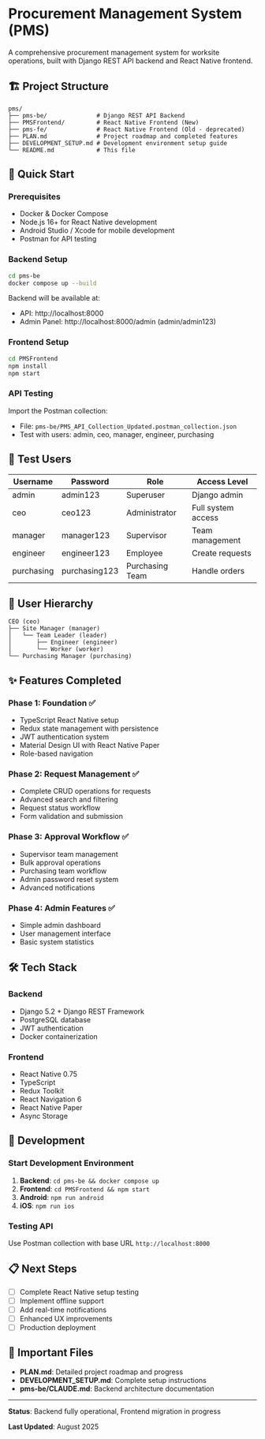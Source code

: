 # Procurement Management System (PMS)

A comprehensive procurement management system for worksite operations, built with Django REST API backend and React Native frontend.

## 🏗️ Project Structure

```
pms/
├── pms-be/              # Django REST API Backend
├── PMSFrontend/         # React Native Frontend (New)
├── pms-fe/              # React Native Frontend (Old - deprecated)
├── PLAN.md              # Project roadmap and completed features
├── DEVELOPMENT_SETUP.md # Development environment setup guide
└── README.md            # This file
```

## 🚀 Quick Start

### Prerequisites
- Docker & Docker Compose
- Node.js 16+ for React Native development
- Android Studio / Xcode for mobile development
- Postman for API testing

### Backend Setup
```bash
cd pms-be
docker compose up --build
```

Backend will be available at:
- API: http://localhost:8000
- Admin Panel: http://localhost:8000/admin (admin/admin123)

### Frontend Setup
```bash
cd PMSFrontend
npm install
npm start
```

### API Testing
Import the Postman collection:
- File: `pms-be/PMS_API_Collection_Updated.postman_collection.json`
- Test with users: admin, ceo, manager, engineer, purchasing

## 👥 Test Users

| Username | Password | Role | Access Level |
|----------|----------|------|--------------|
| admin | admin123 | Superuser | Django admin |
| ceo | ceo123 | Administrator | Full system access |
| manager | manager123 | Supervisor | Team management |
| engineer | engineer123 | Employee | Create requests |
| purchasing | purchasing123 | Purchasing Team | Handle orders |

## 🔄 User Hierarchy
```
CEO (ceo)
├── Site Manager (manager) 
│   └── Team Leader (leader)
│       ├── Engineer (engineer)
│       └── Worker (worker)
└── Purchasing Manager (purchasing)
```

## ✨ Features Completed

### Phase 1: Foundation ✅
- TypeScript React Native setup
- Redux state management with persistence
- JWT authentication system
- Material Design UI with React Native Paper
- Role-based navigation

### Phase 2: Request Management ✅
- Complete CRUD operations for requests
- Advanced search and filtering
- Request status workflow
- Form validation and submission

### Phase 3: Approval Workflow ✅
- Supervisor team management
- Bulk approval operations
- Purchasing team workflow
- Admin password reset system
- Advanced notifications

### Phase 4: Admin Features ✅
- Simple admin dashboard
- User management interface
- Basic system statistics

## 🛠️ Tech Stack

### Backend
- Django 5.2 + Django REST Framework
- PostgreSQL database
- JWT authentication
- Docker containerization

### Frontend
- React Native 0.75
- TypeScript
- Redux Toolkit
- React Navigation 6
- React Native Paper
- Async Storage

## 📱 Development

### Start Development Environment
1. **Backend**: `cd pms-be && docker compose up`
2. **Frontend**: `cd PMSFrontend && npm start`
3. **Android**: `npm run android`
4. **iOS**: `npm run ios`

### Testing API
Use Postman collection with base URL `http://localhost:8000`

## 📋 Next Steps

- [ ] Complete React Native setup testing
- [ ] Implement offline support
- [ ] Add real-time notifications
- [ ] Enhanced UX improvements
- [ ] Production deployment

## 🔗 Important Files

- **PLAN.md**: Detailed project roadmap and progress
- **DEVELOPMENT_SETUP.md**: Complete setup instructions
- **pms-be/CLAUDE.md**: Backend architecture documentation

---

**Status**: Backend fully operational, Frontend migration in progress

**Last Updated**: August 2025